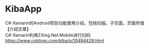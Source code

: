 # KibaApp
C#-Xamarin的Android项目功能使用介绍，包括扫描，子页面，页面传值   
【介绍文章】   
C#-Xamarin利用ZXing.Net.Mobile进行扫码 https://www.cnblogs.com/kiba/p/10494428.html
